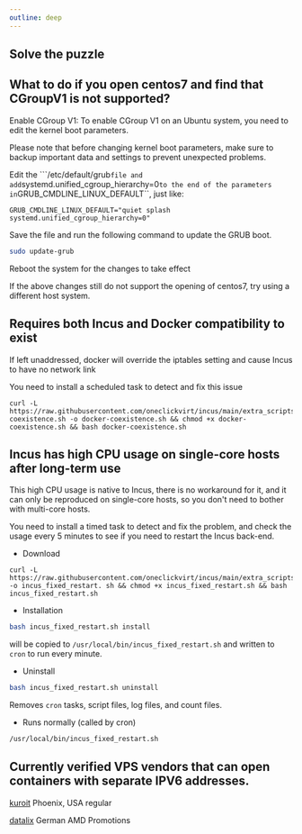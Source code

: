 ```yaml
---
outline: deep
---
```


## Solve the puzzle

## What to do if you open centos7 and find that CGroupV1 is not supported?

Enable CGroup V1: To enable CGroup V1 on an Ubuntu system, you need to edit the kernel boot parameters.

Please note that before changing kernel boot parameters, make sure to backup important data and settings to prevent unexpected problems.

Edit the ```/etc/default/grub`` file and add ``systemd.unified_cgroup_hierarchy=0`` to the end of the parameters in ``GRUB_CMDLINE_LINUX_DEFAULT``, just like:

```
GRUB_CMDLINE_LINUX_DEFAULT="quiet splash systemd.unified_cgroup_hierarchy=0"
```

Save the file and run the following command to update the GRUB boot.

```bash
sudo update-grub
```

Reboot the system for the changes to take effect

If the above changes still do not support the opening of centos7, try using a different host system.

## Requires both Incus and Docker compatibility to exist

If left unaddressed, docker will override the iptables setting and cause Incus to have no network link

You need to install a scheduled task to detect and fix this issue

```shell
curl -L https://raw.githubusercontent.com/oneclickvirt/incus/main/extra_scripts/docker-coexistence.sh -o docker-coexistence.sh && chmod +x docker-coexistence.sh && bash docker-coexistence.sh
```

## Incus has high CPU usage on single-core hosts after long-term use 

This high CPU usage is native to Incus, there is no workaround for it, and it can only be reproduced on single-core hosts, so you don't need to bother with multi-core hosts.

You need to install a timed task to detect and fix the problem, and check the usage every 5 minutes to see if you need to restart the Incus back-end.

* Download

```shell 
curl -L https://raw.githubusercontent.com/oneclickvirt/incus/main/extra_scripts/incus_fixed_restart.sh -o incus_fixed_restart. sh && chmod +x incus_fixed_restart.sh && bash incus_fixed_restart.sh 
```

* Installation

``` bash 
bash incus_fixed_restart.sh install 
```

will be copied to ```/usr/local/bin/incus_fixed_restart.sh``` and written to ```cron``` to run every minute.

* Uninstall

``` bash 
bash incus_fixed_restart.sh uninstall 
```

Removes ```cron``` tasks, script files, log files, and count files.

* Runs normally (called by cron)

``` bash 
/usr/local/bin/incus_fixed_restart.sh 
```

## Currently verified VPS vendors that can open containers with separate IPV6 addresses.

[kuroit](https://my.kuroit.com/aff.php?aff=5) Phoenix, USA regular

[datalix](https://t.me/+UHVoo2U4VyA5NTQ1/338) German AMD Promotions
